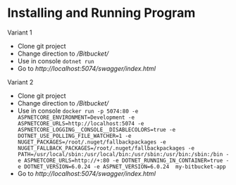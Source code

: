 # Installing and Running Program

Variant 1

* Clone git project
* Change direction to _/Bitbucket/_ 
* Use in console ```dotnet run```
* Go to _http://localhost:5074/swagger/index.html_

Variant 2

* Clone git project
* Change direction to _/Bitbucket/_
* Use in console ```docker run -p 5074:80 -e ASPNETCORE_ENVIRONMENT=Development -e ASPNETCORE_URLS=http://localhost:5074 -e ASPNETCORE_LOGGING__CONSOLE__DISABLECOLORS=true -e DOTNET_USE_POLLING_FILE_WATCHER=1 -e NUGET_PACKAGES=/root/.nuget/fallbackpackages -e NUGET_FALLBACK_PACKAGES=/root/.nuget/fallbackpackages -e PATH=/usr/local/sbin:/usr/local/bin:/usr/sbin:/usr/bin:/sbin:/bin -e ASPNETCORE_URLS=http://+:80 -e DOTNET_RUNNING_IN_CONTAINER=true -e DOTNET_VERSION=6.0.24 -e ASPNET_VERSION=6.0.24  my-bitbucket-app```
* Go to _http://localhost:5074/swagger/index.html_
